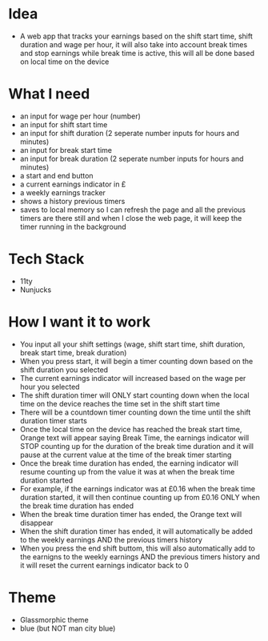 # Idea
- A web app that tracks your earnings based on the shift start time, shift duration and wage per hour, it will also take into account break times and stop earnings while break time is active, this will all be done based on local time on the device

# What I need
- an input for wage per hour (number)
- an input for shift start time
- an input for shift duration (2 seperate number inputs for hours and minutes)
- an input for break start time
- an input for break duration (2 seperate number inputs for hours and minutes)
- a start and end button
- a current earnings indicator in £
- a weekly earnings tracker 
- shows a history previous timers
- saves to local memory so I can refresh the page and all the previous timers are there still and when I close the web page, it will keep the timer running in the background

# Tech Stack
- 11ty
- Nunjucks

# How I want it to work
- You input all your shift settings (wage, shift start time, shift duration, break start time, break duration)
- When you press start, it will begin a timer counting down based on the shift duration you selected
- The current earnings indicator will increased based on the wage per hour you selected
- The shift duration timer will ONLY start counting down when the local time on the device reaches the time set in the shift start time
- There will be a countdown timer counting down the time until the shift duration timer starts
- Once the local time on the device has reached the break start time, Orange text will appear saying Break Time, the earnings indicator will STOP counting up for the duration of the break time duration and it will pause at the current value at the time of the break timer starting
- Once the break time duration has ended, the earning indicator will resume counting up from the value it was at when the break time duration started
- For example, if the earnings indicator was at £0.16 when the break time duration started, it will then continue counting up from £0.16 ONLY when the break time duration has ended
- When the break time duration timer has ended, the Orange text will disappear
- When the shift duration timer has ended, it will automatically be added to the weekly earnings AND the previous timers history
- When you press the end shift buttom, this will also automatically add to the earnigns to the weekly earnings AND the previous timers history and it will reset the current earnings indicator back to 0

# Theme
- Glassmorphic theme
- blue (but NOT man city blue)
